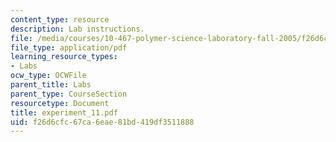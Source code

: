 ```yaml
---
content_type: resource
description: Lab instructions.
file: /media/courses/10-467-polymer-science-laboratory-fall-2005/f26d6cfc67ca6eae81bd419df3511888_experiment_11.pdf
file_type: application/pdf
learning_resource_types:
- Labs
ocw_type: OCWFile
parent_title: Labs
parent_type: CourseSection
resourcetype: Document
title: experiment_11.pdf
uid: f26d6cfc-67ca-6eae-81bd-419df3511888
---
```

